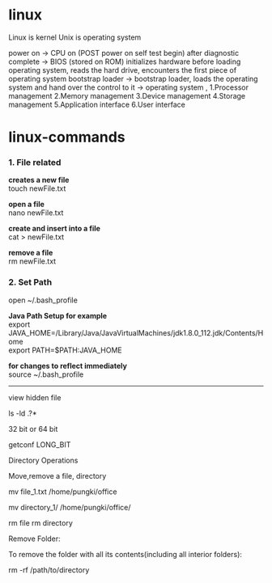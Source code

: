 # linux

Linux is kernel
Unix is operating system

power on -> CPU on (POST power on self test begin) after diagnostic complete -> BIOS (stored on ROM) initializes hardware before loading operating system, 
reads the hard drive, encounters the first piece of operating system bootstrap loader -> bootstrap loader, loads the operating system and hand over the control to it -> operating system , 1.Processor management 2.Memory management 3.Device management 4.Storage management 5.Application interface 6.User interface  

# linux-commands  

### 1. File related   
**creates a new file**   
touch newFile.txt 

**open a file**  
nano newFile.txt  

**create and insert into a file**   
cat > newFile.txt  

**remove a file**  
rm newFile.txt

### 2. Set Path

open ~/.bash_profile  

**Java Path Setup for example**  
export JAVA_HOME=/Library/Java/JavaVirtualMachines/jdk1.8.0_112.jdk/Contents/Home  
export PATH=$PATH:JAVA_HOME

**for changes to reflect immediately**  
source ~/.bash_profile


-----------------
view hidden file

ls -ld .?* 

32 bit or 64 bit

getconf LONG_BIT

Directory Operations

Move,remove a file, directory

mv file_1.txt /home/pungki/office

mv directory_1/ /home/pungki/office/

rm file
rm directory


Remove Folder:

To remove the folder with all its contents(including all interior folders):

rm -rf /path/to/directory
